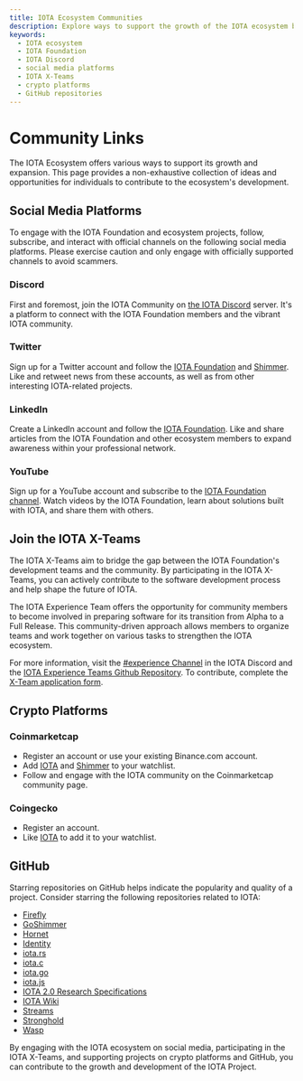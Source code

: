 ```yaml
---
title: IOTA Ecosystem Communities
description: Explore ways to support the growth of the IOTA ecosystem by engaging with social media platforms, joining the IOTA X-Teams, and participating on crypto platforms and GitHub. Learn how to connect with the IOTA Foundation and contribute to the development of the IOTA Project.
keywords:
  - IOTA ecosystem
  - IOTA Foundation
  - IOTA Discord
  - social media platforms
  - IOTA X-Teams
  - crypto platforms
  - GitHub repositories
---
```


# Community Links

The IOTA Ecosystem offers various ways to support its growth and expansion. This page provides a non-exhaustive
collection of ideas and opportunities for individuals to contribute to the ecosystem's development.

## Social Media Platforms

To engage with the IOTA Foundation and ecosystem projects, follow, subscribe, and interact with official channels on the
following social media platforms. Please exercise caution and only engage with officially supported channels to avoid
scammers.

### Discord

First and foremost, join the IOTA Community on [the IOTA Discord](https://discord.iota.org/) server. It's a platform to
connect with the IOTA Foundation members and the vibrant IOTA community.

### Twitter

Sign up for a Twitter account and follow the [IOTA Foundation](https://twitter.com/iota/)
and [Shimmer](https://twitter.com/shimmernet). Like and retweet news from these accounts, as well as from other
interesting IOTA-related projects.

### LinkedIn

Create a LinkedIn account and follow the [IOTA Foundation](https://www.linkedin.com/company/iotafoundation/). Like and
share articles from the IOTA Foundation and other ecosystem members to expand awareness within your professional
network.

### YouTube

Sign up for a YouTube account and subscribe to the [IOTA Foundation channel](https://www.youtube.com/c/iotafoundation).
Watch videos by the IOTA Foundation, learn about solutions built with IOTA, and share them with others.

## Join the IOTA X-Teams

The IOTA X-Teams aim to bridge the gap between the IOTA Foundation's development teams and the community. By
participating in the IOTA X-Teams, you can actively contribute to the software development process and help shape the
future of IOTA.

The IOTA Experience Team offers the opportunity for community members to become involved in preparing software for its
transition from Alpha to a Full Release. This community-driven approach allows members to organize teams and work
together on various tasks to strengthen the IOTA ecosystem.

For more information, visit
the [#experience Channel](https://discord.com/channels/397872799483428865/701857063923351582) in the IOTA Discord and
the [IOTA Experience Teams Github Repository](https://github.com/iota-community/IOTA-eXperience-Team). To contribute,
complete
the [X-Team application form](https://docs.google.com/forms/d/e/1FAIpQLScBFw-xPHy1s8W3RnA3MFAni590p4VlGBXi75obGWUzUoB59A/viewform).

## Crypto Platforms

### Coinmarketcap

- Register an account or use your existing Binance.com account.
- Add [IOTA](https://coinmarketcap.com/currencies/iota/) and [Shimmer](https://coinmarketcap.com/currencies/shimmer/) to
  your watchlist.
- Follow and engage with the IOTA community on the Coinmarketcap community page.

### Coingecko

- Register an account.
- Like [IOTA](https://www.coingecko.com/en/coins/iota) to add it to your watchlist.

## GitHub

Starring repositories on GitHub helps indicate the popularity and quality of a project. Consider starring the following
repositories related to IOTA:

- [Firefly](https://github.com/iotaledger/firefly)
- [GoShimmer](https://github.com/iotaledger/goshimmer)
- [Hornet](https://github.com/iotaledger/hornet)
- [Identity](https://github.com/iotaledger/identity.rs)
- [iota.rs](https://github.com/iotaledger/iota.rs)
- [iota.c](https://github.com/iotaledger/iota.c)
- [iota.go](https://github.com/iotaledger/iota.go)
- [iota.js](https://github.com/iotaledger/iota.js)
- [IOTA 2.0 Research Specifications](https://github.com/iotaledger/IOTA-2.0-Research-Specifications)
- [IOTA Wiki](https://github.com/iota-wiki/iota-wiki)
- [Streams](https://github.com/iotaledger/streams)
- [Stronghold](https://github.com/iotaledger/stronghold.rs)
- [Wasp](https://github.com/iotaledger/wasp)

By engaging with the IOTA ecosystem on social media, participating in the IOTA X-Teams, and supporting projects on
crypto platforms and GitHub, you can contribute to the growth and development of the IOTA Project.
